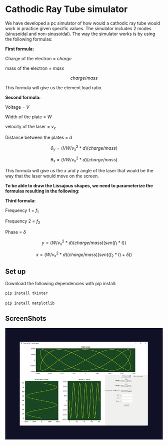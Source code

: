 
# Cathodic Ray Tube simulator

We have developed a pc simulator of how would a cathodic ray tube would work in practice given specific values.
The simulator includes 2 modes (sinusoidal and non-sinusoidal). The way the simulator works is by using the following formulas:

**First formula:**

Charge of the electron = $charge$

mass of the electron = $mass$

$$charge / mass$$

This formula will give us the element load ratio.

**Second formula:**

Voltage = $V$

Width of the plate = $W$

velocity of the laser = $v_x$

Distance between the plates = $d$

$$\theta_y = (VW/v_x^2 *d) (charge/mass)$$

$$\theta_x = (VW/v_x^2 *d) (charge/mass)$$

This formula will give us the $x$ and $y$ angle of the laser that would be the way that the laser would move on the screen.

**To be able to draw the Lissajous shapes, we need to parameterize the formulas resulting in the following:**

**Third formula:**

Frequency 1 = $f_1$

Frequency 2 = $f_2$

Phase = $\delta$


$$y = (W/v_x^2 * d )(charge/mass) (sen(f_1 * t))$$ 


$$x = (W/v_x^2 * d )(charge/mass) (sen((f_2 * t) + \delta))$$


## Set up
Download the following dependencies with pip install:
```
pip install tkinter

pip install matplotlib

```

## ScreenShots
![Alt text](/screenshots/simulador.png?raw=true "ScreenShot")





